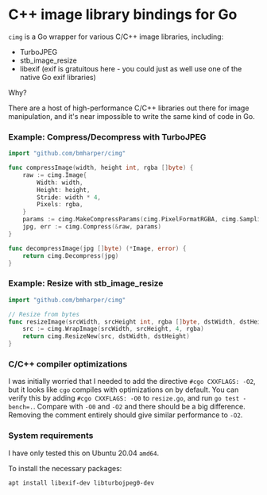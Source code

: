 # C++ image library bindings for Go

`cimg` is a Go wrapper for various C/C++ image libraries, including:

* TurboJPEG
* stb_image_resize
* libexif (exif is gratuitous here - you could just as well use one of the native Go exif libraries)

Why?

There are a host of high-performance C/C++ libraries out there for
image manipulation, and it's near impossible to write the same kind
of code in Go.

### Example: Compress/Decompress with TurboJPEG

```go
import "github.com/bmharper/cimg"

func compressImage(width, height int, rgba []byte) {
	raw := cimg.Image{
		Width: width,
		Height: height,
		Stride: width * 4,
		Pixels: rgba,
	}
	params := cimg.MakeCompressParams(cimg.PixelFormatRGBA, cimg.Sampling420, 35, 0)
	jpg, err := cimg.Compress(&raw, params)
}

func decompressImage(jpg []byte) (*Image, error) {
	return cimg.Decompress(jpg)
}
```

### Example: Resize with stb_image_resize

```go
import "github.com/bmharper/cimg"

// Resize from bytes
func resizeImage(srcWidth, srcHeight int, rgba []byte, dstWidth, dstHeight int) *cimg.Image {
	src := cimg.WrapImage(srcWidth, srcHeight, 4, rgba)
	return cimg.ResizeNew(src, dstWidth, dstHeight)
}
```

### C/C++ compiler optimizations
I was initially worried that I needed to add the directive `#cgo CXXFLAGS: -O2`, but it looks like
`cgo` compiles with optimizations on by default. You can verify this by adding `#cgo CXXFLAGS: -O0`
to `resize.go`, and run `go test -bench=.`. Compare with `-O0` and `-O2` and there should be
a big difference. Removing the comment entirely should give similar performance to `-O2`.

### System requirements
I have only tested this on Ubuntu 20.04 `amd64`.

To install the necessary packages:
```
apt install libexif-dev libturbojpeg0-dev
```